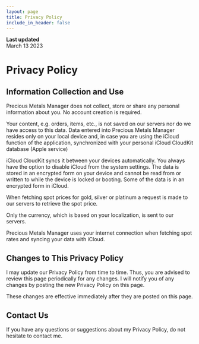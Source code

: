 ```yaml
---
layout: page
title: Privacy Policy
include_in_header: false
---
```


**Last updated**  
March 13 2023

# Privacy Policy

## Information Collection and Use

Precious Metals Manager does not collect, store or share any personal information about you. 
No account creation is required.

Your content, e.g. orders, items, etc., is not saved on our servers nor do we have access to this data. 
Data entered into Precious Metals Manager resides only on your local device and, in case you are using 
the iCloud function of the application, synchronized with your personal iCloud CloudKit database (Apple service)

iCloud CloudKit syncs it between your devices automatically. You always have the option to disable iCloud 
from the system settings. The data is stored in an encrypted form on your device and cannot be read from 
or written to while the device is locked or booting. Some of the data is in an encrypted form in iCloud.

When fetching spot prices for gold, silver or platinum a request is made to our servers to retrieve the spot price.

Only the currency, which is based on your localization, is sent to our servers.

Precious Metals Manager uses your internet connection when fetching spot rates and syncing your data with iCloud.

## Changes to This Privacy Policy

I may update our Privacy Policy from time to time. Thus, you are advised to review this page periodically for any changes. I will notify you of any changes by posting the new Privacy Policy on this page. 

These changes are effective immediately after they are posted on this page.

## Contact Us

If you have any questions or suggestions about my Privacy Policy, do not hesitate to contact me.